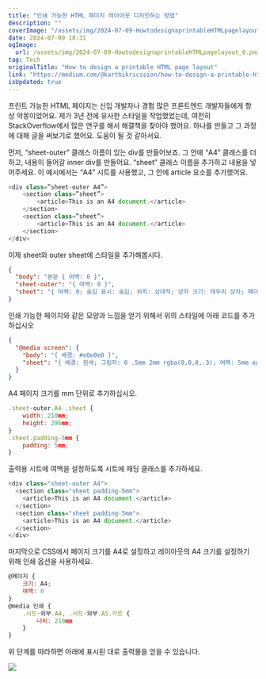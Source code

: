 ```yaml
---
title: "인쇄 가능한 HTML 페이지 레이아웃 디자인하는 방법"
description: ""
coverImage: "/assets/img/2024-07-09-HowtodesignaprintableHTMLpagelayout_0.png"
date: 2024-07-09 18:31
ogImage: 
  url: /assets/img/2024-07-09-HowtodesignaprintableHTMLpagelayout_0.png
tag: Tech
originalTitle: "How to design a printable HTML page layout"
link: "https://medium.com/@karthikricssion/how-to-design-a-printable-html-page-layout-802bc9ea61dd"
isUpdated: true
---
```




프린트 가능한 HTML 페이지는 신입 개발자나 경험 많은 프론트엔드 개발자들에게 항상 악몽이었어요. 제가 3년 전에 유사한 스타일을 작업했었는데, 여전히 StackOverflow에서 많은 연구를 해서 해결책을 찾아야 했어요. 하나를 만들고 그 과정에 대해 글을 써보기로 했어요. 도움이 될 것 같아서요.

먼저, “sheet-outer” 클래스 이름이 있는 div를 만들어보죠. 그 안에 “A4” 클래스를 더하고, 내용이 들어갈 inner div를 만들어요. “sheet” 클래스 이름을 추가하고 내용을 넣어주세요. 이 예시에서는 “A4” 시트를 사용했고, 그 안에 article 요소를 추가했어요.

```js
<div class=”sheet-outer A4”>
    <section class=”sheet”>
        <article>This is an A4 document.</article>
    </section>
    <section class=”sheet”>
        <article>This is an A4 document.</article>
    </section>
</div>
```

이제 sheet와 outer sheet에 스타일을 추가해봅시다.

<div class="content-ad"></div>

```json
{
  "body": "본문 { 여백: 0 }",
  "sheet-outer": "{ 여백: 0 }",
  "sheet": "{ 여백: 0; 숨김 표시: 숨김; 위치: 상대적; 상자 크기: 테두리 상자; 페이지 나누기: 항상;}"
}
```

인쇄 가능한 페이지와 같은 모양과 느낌을 얻기 위해서 위의 스타일에 아래 코드를 추가하십시오

```json
{
  "@media screen": {
    "body": "{ 배경: #e0e0e0 }",
    "sheet": "{ 배경: 흰색; 그림자: 0 .5mm 2mm rgba(0,0,0,.3); 여백: 5mm auto; }"
  }
}
```

A4 페이지 크기를 mm 단위로 추가하십시오.

<div class="content-ad"></div>

```js
.sheet-outer.A4 .sheet {
    width: 210mm;
    height: 296mm;
}
.sheet.padding-5mm {
    padding: 5mm;
}
```

출력용 시트에 여백을 설정하도록 시트에 패딩 클래스를 추가하세요.

```js
<div class="sheet-outer A4">
  <section class="sheet padding-5mm">
    <article>This is an A4 document.</article>
  </section>
  <section class="sheet padding-5mm">
    <article>This is an A4 document.</article>
  </section>
</div>
```

마지막으로 CSS에서 페이지 크기를 A4로 설정하고 레이아웃의 A4 크기를 설정하기 위해 인쇄 옵션을 사용하세요.

<div class="content-ad"></div>

```js
@페이지 {
    크기: A4;
    여백: 0
}
@media 인쇄 {
    .시트-외부.A4, .시트-외부.A5.가로 {
        너비: 210mm
    }
}
```

위 단계를 따라하면 아래에 표시된 대로 출력물을 얻을 수 있습니다.

<img src="/assets/img/2024-07-09-HowtodesignaprintableHTMLpagelayout_0.png" />
